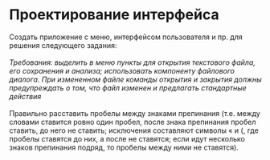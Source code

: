 <h1>Проектирование интерфейса</h1>
Создать приложение с меню, интерфейсом пользователя и пр. для решения следующего задания:
<br><br>
<i>Требования: выделить в меню пункты для открытия текстового файла, его сохранения и анализа; использовать компоненту файлового диалога. При измененном файле команды открытия и закрытия должны предупреждать о том, что файл изменен и предлагать стандартные действия</i>
<br><br>
Правильно расставить пробелы между знаками препинания (т.е. между словами ставится ровно один пробел, после знака препинания пробел ставить, до него не ставить; исключения составляют символы « и (, где пробелы ставятся до них, а после не ставятся; если идут несколько знаков препинания подряд, то пробелы между ними не ставятся).
